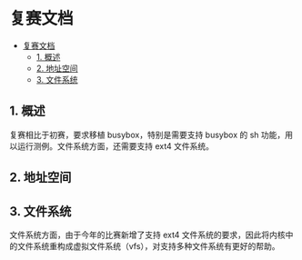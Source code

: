 # 复赛文档

- [复赛文档](#复赛文档)
  - [1. 概述](#1-概述)
  - [2. 地址空间](#2-地址空间)
  - [3. 文件系统](#3-文件系统)

## 1. 概述

复赛相比于初赛，要求移植 busybox，特别是需要支持 busybox 的 sh 功能，用以运行测例。文件系统方面，还需要支持 ext4 文件系统。

## 2. 地址空间

## 3. 文件系统

文件系统方面，由于今年的比赛新增了支持 ext4 文件系统的要求，因此将内核中的文件系统重构成虚拟文件系统（vfs），对支持多种文件系统有更好的帮助。

